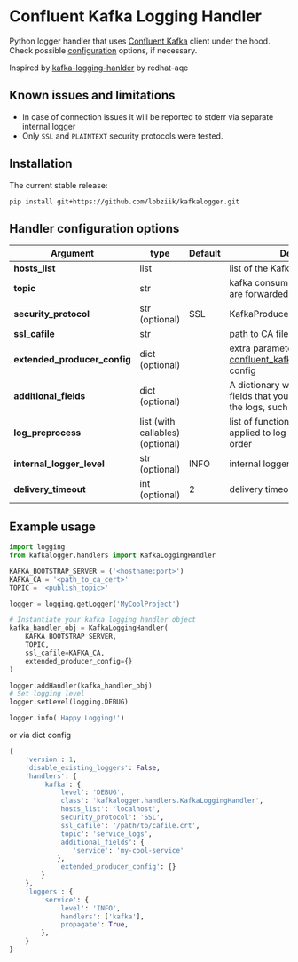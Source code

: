 Confluent Kafka Logging Handler
=====================

Python logger handler that uses [Confluent Kafka](https://github.com/confluentinc/confluent-kafka-python) client under the hood.
Check possible [configuration](https://github.com/edenhill/librdkafka/blob/master/CONFIGURATION.md) options, if necessary.


Inspired by [kafka-logging-hanlder](https://github.com/redhat-aqe/kafka-logging-handler) by redhat-aqe


Known issues and limitations
------------
 - In case of connection issues it will be reported to stderr via separate internal logger
 - Only `SSL` and `PLAINTEXT` security protocols were tested.

Installation
------------

The current stable release:

    pip install git+https://github.com/lobziik/kafkalogger.git


Handler configuration options
---------------------

Argument                                 | type | Default | Description
-----------------------------------------|------|---------| --------------------------
**hosts_list** | list | | list of the Kafka hostnames
**topic** | str | | kafka consumer topic to where logs are forwarded
**security_protocol** | str (optional) | SSL | KafkaProducer security protocol
**ssl_cafile** | str | | path to CA file
**extended_producer_config** | dict (optional) | | extra parameters to update [confluent_kafka.SerializingProducer](https://docs.confluent.io/current/clients/confluent-kafka-python/#serde-producer) config
**additional_fields** | dict (optional) | | A dictionary with all the additional fields that you would like to add to the logs, such as application name
**log_preprocess** | list (with callables) (optional) | | list of functions, which will be applied to log record in provided order
**internal_logger_level** | str (optional) | INFO | internal logger loglevel
**delivery_timeout** | int (optional) | 2 | delivery timeout in seconds


Example usage
----------

```python
import logging
from kafkalogger.handlers import KafkaLoggingHandler

KAFKA_BOOTSTRAP_SERVER = ('<hostname:port>')
KAFKA_CA = '<path_to_ca_cert>'
TOPIC = '<publish_topic>'

logger = logging.getLogger('MyCoolProject')

# Instantiate your kafka logging handler object
kafka_handler_obj = KafkaLoggingHandler(
    KAFKA_BOOTSTRAP_SERVER,
    TOPIC,
    ssl_cafile=KAFKA_CA,
    extended_producer_config={}
)

logger.addHandler(kafka_handler_obj)
# Set logging level
logger.setLevel(logging.DEBUG)

logger.info('Happy Logging!')
```

or via dict config

```Python
{
    'version': 1,
    'disable_existing_loggers': False,
    'handlers': {
        'kafka': {
            'level': 'DEBUG',
            'class': 'kafkalogger.handlers.KafkaLoggingHandler',
            'hosts_list': 'localhost',
            'security_protocol': 'SSL',
            'ssl_cafile': '/path/to/cafile.crt',
            'topic': 'service_logs',
            'additional_fields': {
                'service': 'my-cool-service'
            },
            'extended_producer_config': {}
        }
    },
    'loggers': {
        'service': {
            'level': 'INFO',
            'handlers': ['kafka'],
            'propagate': True,
        },
    }
}
```
